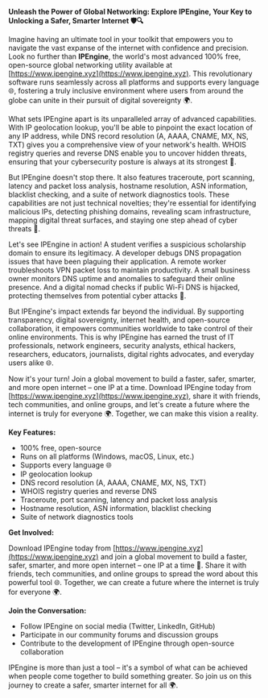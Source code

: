 **Unleash the Power of Global Networking: Explore IPEngine, Your Key to Unlocking a Safer, Smarter Internet 🛡️🔍**

Imagine having an ultimate tool in your toolkit that empowers you to navigate the vast expanse of the internet with confidence and precision. Look no further than **IPEngine**, the world's most advanced 100% free, open-source global networking utility available at [https://www.ipengine.xyz](https://www.ipengine.xyz). This revolutionary software runs seamlessly across all platforms and supports every language 🌐, fostering a truly inclusive environment where users from around the globe can unite in their pursuit of digital sovereignty 🌍.

What sets IPEngine apart is its unparalleled array of advanced capabilities. With IP geolocation lookup, you'll be able to pinpoint the exact location of any IP address, while DNS record resolution (A, AAAA, CNAME, MX, NS, TXT) gives you a comprehensive view of your network's health. WHOIS registry queries and reverse DNS enable you to uncover hidden threats, ensuring that your cybersecurity posture is always at its strongest 🔐.

But IPEngine doesn't stop there. It also features traceroute, port scanning, latency and packet loss analysis, hostname resolution, ASN information, blacklist checking, and a suite of network diagnostics tools. These capabilities are not just technical novelties; they're essential for identifying malicious IPs, detecting phishing domains, revealing scam infrastructure, mapping digital threat surfaces, and staying one step ahead of cyber threats 🚀.

Let's see IPEngine in action! A student verifies a suspicious scholarship domain to ensure its legitimacy. A developer debugs DNS propagation issues that have been plaguing their application. A remote worker troubleshoots VPN packet loss to maintain productivity. A small business owner monitors DNS uptime and anomalies to safeguard their online presence. And a digital nomad checks if public Wi-Fi DNS is hijacked, protecting themselves from potential cyber attacks 📡.

But IPEngine's impact extends far beyond the individual. By supporting transparency, digital sovereignty, internet health, and open-source collaboration, it empowers communities worldwide to take control of their online environments. This is why IPEngine has earned the trust of IT professionals, network engineers, security analysts, ethical hackers, researchers, educators, journalists, digital rights advocates, and everyday users alike 🌐.

Now it's your turn! Join a global movement to build a faster, safer, smarter, and more open internet – one IP at a time. Download IPEngine today from [https://www.ipengine.xyz](https://www.ipengine.xyz), share it with friends, tech communities, and online groups, and let's create a future where the internet is truly for everyone 🌍. Together, we can make this vision a reality.

**Key Features:**

*   100% free, open-source
*   Runs on all platforms (Windows, macOS, Linux, etc.)
*   Supports every language 🌐
*   IP geolocation lookup
*   DNS record resolution (A, AAAA, CNAME, MX, NS, TXT)
*   WHOIS registry queries and reverse DNS
*   Traceroute, port scanning, latency and packet loss analysis
*   Hostname resolution, ASN information, blacklist checking
*   Suite of network diagnostics tools

**Get Involved:**

Download IPEngine today from [https://www.ipengine.xyz](https://www.ipengine.xyz) and join a global movement to build a faster, safer, smarter, and more open internet – one IP at a time 🚀. Share it with friends, tech communities, and online groups to spread the word about this powerful tool 🌐. Together, we can create a future where the internet is truly for everyone 🌍.

**Join the Conversation:**

*   Follow IPEngine on social media (Twitter, LinkedIn, GitHub)
*   Participate in our community forums and discussion groups
*   Contribute to the development of IPEngine through open-source collaboration

IPEngine is more than just a tool – it's a symbol of what can be achieved when people come together to build something greater. So join us on this journey to create a safer, smarter internet for all 🌍.